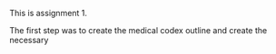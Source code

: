 This is assignment 1. 

The first step was to create the medical codex outline and create the necessary 